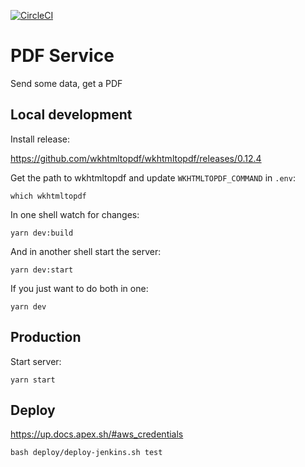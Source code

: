 [![CircleCI](https://circleci.com/gh/brandsExclusive/svc-pdf.svg?style=svg)](https://circleci.com/gh/brandsExclusive/svc-pdf)


# PDF Service

Send some data, get a PDF

## Local development

Install release:

https://github.com/wkhtmltopdf/wkhtmltopdf/releases/0.12.4

Get the path to wkhtmltopdf and update `WKHTMLTOPDF_COMMAND` in `.env`:

```
which wkhtmltopdf
```

In one shell watch for changes:

```
yarn dev:build
```

And in another shell start the server:

```
yarn dev:start
```

If you just want to do both in one:

```
yarn dev
```

## Production

Start server:

```
yarn start
```

## Deploy

https://up.docs.apex.sh/#aws_credentials

```
bash deploy/deploy-jenkins.sh test
```

